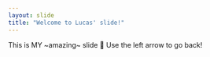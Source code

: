 ```yaml
---
layout: slide
title: "Welcome to Lucas' slide!"
---
```

This is MY ~amazing~ slide :tada:
Use the left arrow to go back!
